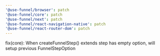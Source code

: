 ```yaml
---
'@use-funnel/browser': patch
'@use-funnel/core': patch
'@use-funnel/next': patch
'@use-funnel/react-navigation-native': patch
'@use-funnel/react-router-dom': patch
---
```


fix(core): When createFunnelStep() extends step has empty option, will setup previous FunnelStepOption
